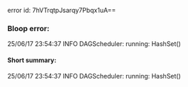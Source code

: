 error id: 7hVTrqtpJsarqy7Pbqx1uA==
### Bloop error:

25/06/17 23:54:37 INFO DAGScheduler: running: HashSet()
#### Short summary: 

25/06/17 23:54:37 INFO DAGScheduler: running: HashSet()